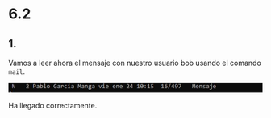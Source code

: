 # 6.2
## 1.
Vamos a leer ahora el mensaje con nuestro usuario bob usando el comando `mail`.

![img](https://github.com/pgarman524/DespliegueWeb/blob/master/lab_06/lab_6/6.2/01_mensaje_enviado.JPG)

Ha llegado correctamente.
